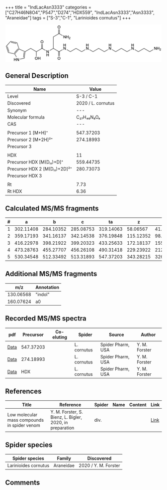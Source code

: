 +++
title = "IndLacAsn3333"
categories = ["C27H46N8O4","P547","D274","HDX559",
"IndLacAsn3333","Asn3333",
"Araneidae"]
tags = ["S-3","C-1",
"Larinioides cornutus"]
+++

![](/img/IndLacAsn3333.png)

## General Description

| Name                       | Value              |
|----------------------------|--------------------|
| Level                      | S-3 / C-1          |
| Discovered                 | 2020 / L. cornutus |
| Synonym                    | ---                |
| Molecular formula          | C₂₇H₄₆N₈O₄                   |
| CAS                        | ---                |
|                            |                    |
| Precursor 1 [M+H]⁺         | 547.37203                   |
| Precursor 2 [M+2H]²⁺       | 274.18993                   |
| Precursor 3                |                    |
|                            |                    |
| HDX                        | 11                   |
| Precursor HDX   [M(D₁₁)+D]⁺   | 559.44735                   |
| Precursor HDX 2 [M(D₁₁)+2D]²⁺ | 280.73073                   |
| Precursor HDX 3            |                    |
|                            |                    |
| Rt                         | 7.73                   |
| Rt HDX                     | 6.36                   |

## Calculated MS/MS fragments

| # | a         | b         | c         | ta        | z         | y         | tz        |
|---|-----------|-----------|-----------|-----------|-----------|-----------|-----------|
| 1 | 302.11408 | 284.10352 | 285.08753 | 319.14063 | 58.06567 | 41.03912 | 75.09222 |
| 2 | 359.17193 | 341.16137 | 342.14538 | 376.19848 | 115.12352 | 98.09697 | 132.15007 |
| 3 | 416.22978 | 398.21922 | 399.20323 | 433.25633 | 172.18137 | 155.15482 | 189.20792 |
| 4 | 473.28763 | 455.27707 | 456.26108 | 490.31418 | 229.23922 | 212.21267 | 246.26577 |
| 5 | 530.34548 | 512.33492 | 513.31893 | 547.37203 | 343.28215 | 326.25560 | 360.30870 |

## Additional MS/MS fragments

| m/z | Annotation |
|-----|------------|
| 130.06568  | "indol"    |
| 160.07624  | a0         |

## Recorded MS/MS spectra

| pdf                                             | Precursor | Co-eluting | Spider      | Source                       | Author        |
|-------------------------------------------------|-----------|------------|-------------|------------------------------|---------------|
| [Data](/pdf/L-cornutus/547_IndLacAsn3333_Lc.pdf) | 547.37203 |           | L. cornutus | Spider Pharm, USA | Y. M. Forster |
| [Data](/pdf/L-cornutus/547_IndLacAsn3333_Lc_2.pdf) | 274.18993 |           | L. cornutus | Spider Pharm, USA | Y. M. Forster |
| [Data](/pdf/L-cornutus/547_IndLacAsn3333_Lc_HDX.pdf) | HDX |           | L. cornutus | Spider Pharm, USA | Y. M. Forster |


## References

| Title | Reference | Spider | Name | Content | Link |
|-------|-----------|--------|------|---------|------|
| Low molecular mass compounds in spider venom      | Y. M. Forster, S. Bienz, L. Bigler, 2020, in preparation          | div.       |   |   | [Link](unknown) |

## Spider species

| Spider species     | Family     | Discovered           |
|--------------------|------------|----------------------|
| Larinioides cornutus | Araneidae | 2020 / Y. M. Forster |


## Comments